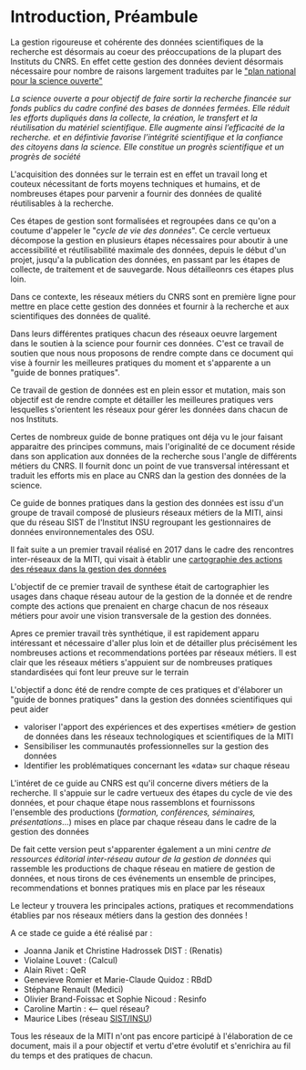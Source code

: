 # Introduction, Préambule

La gestion rigoureuse et cohérente des données scientifiques de la recherche est désormais au coeur des préoccupations de la plupart des Instituts du CNRS. En effet
cette gestion des données devient désormais nécessaire pour nombre de raisons largement traduites par le  ["plan national pour la science ouverte"](https://www.ouvrirlascience.fr/plan-national-pour-la-science-ouverte/) 

*La science ouverte a pour objectif de faire sortir la recherche financée sur fonds publics du cadre confiné des bases de données fermées. 
Elle réduit les efforts dupliqués dans la collecte, la création, le transfert et la réutilisation du matériel scientifique. Elle augmente ainsi l’efficacité de la recherche.
et en défintivie favorise  l’intégrité scientifique et la confiance des citoyens dans la science. Elle constitue un progrès scientifique et un progrès de société*


L'acquisition des données sur le terrain est en effet un travail long et couteux nécessitant de forts moyens techniques et humains, et de nombreuses étapes pour parvenir a 
fournir des données de qualité réutilisables à la recherche.

Ces étapes de gestion sont formalisées et regroupées dans ce qu'on a coutume d'appeler le "*cycle de vie des données*". Ce cercle vertueux décompose la gestion en plusieurs étapes
nécessaires pour aboutir à une accessibilité et réutilisabilité maximale des données, depuis le début d'un projet, jusqu'a la publication des données, en passant par les étapes de collecte, de traitement et de sauvegarde.
Nous détailleonrs ces étapes plus loin.

Dans ce contexte, les réseaux métiers du CNRS sont en première ligne pour mettre en place cette gestion des données et fournir à la recherche et aux scientifiques des données de qualité.

Dans leurs différentes pratiques chacun des réseaux oeuvre largement dans le soutien à la science pour fournir ces données. C'est ce travail de soutien que nous nous proposons
de rendre compte dans ce document qui vise à fournir les meilleures pratiques du moment et s'apparente a un "guide de bonnes pratiques".

Ce travail de gestion de données est en plein essor et mutation, mais son objectif est de rendre compte et détailler les meilleures pratiques vers lesquelles s'orientent les réseaux 
pour gérer les données dans chacun de nos Instituts.

Certes de nombreux guide de bonne pratiques ont déja vu le jour faisant apparaitre des principes communs, mais l'originalité de ce document 
réside dans son application aux données de la recherche sous l'angle de différents métiers du CNRS. Il fournit donc un point de vue transversal intéressant et traduit les efforts
mis en place au CNRS dan la gestion des données de la science.


Ce guide de bonnes pratiques dans la gestion des données est issu d'un groupe de travail composé de plusieurs réseaux métiers de la MITI, 
ainsi que du réseau SIST de l'Institut INSU regroupant les gestionnaires de données environnementales des OSU.


Il fait suite a un premier travail réalisé en 2017 dans le cadre des rencontres inter-réseaux de la MITI,  qui visait à établir une [cartographie des actions des réseaux dans la gestion des données](http://www.cnrs.fr/mi/IMG/pdf/gtinterreseaux-cartosynthesev6.pdf)

L'objectif de ce premier travail de synthese était de cartographier les usages dans chaque réseau autour de la gestion de la donnée et de rendre compte des actions que prenaient
en charge chacun de nos réseaux métiers pour avoir une  vision transversale de la gestion des données.



Apres ce premier travail très synthétique, il est rapidement apparu intéressant et nécessaire d'aller plus loin et de détailler plus précisément les
nombreuses actions et recommendations portées par réseaux métiers. Il est clair que les réseaux métiers s'appuient sur de nombreuses pratiques standardisées qui font leur preuve sur le terrain

L'objectif a donc été de rendre compte de ces pratiques et d'élaborer un "guide de bonnes pratiques" dans la gestion des données scientifiques qui peut aider
- valoriser l'apport des expériences et des expertises «métier» de gestion de données dans les réseaux technologiques et scientifiques de la MITI
- Sensibiliser les communautés professionnelles sur la gestion des données
- Identifier les problématiques concernant les «data» sur chaque réseau


L'intéret de ce guide au CNRS est qu'il concerne divers métiers de la recherche. 
Il s'appuie sur le cadre vertueux des étapes du cycle de vie des données, 
et pour chaque étape nous rassemblons et fournissons l'ensemble des productions (*formation, conférences, séminaires, présentations*...) mises en place 
par chaque réseau dans le cadre de la gestion des données

De fait cette  version peut s'apparenter également a un mini *centre de ressources éditorial inter-réseau autour de la gestion de données* qui rassemble les productions de chaque réseau 
en matiere de gestion de données, et nous tirons de ces événements un ensemble de principes, recommendations et bonnes pratiques  mis en place par les réseaux

Le lecteur y trouvera les principales actions, pratiques et recommendations établies par nos réseaux métiers dans la gestion des données !


A ce stade ce guide a été réalisé par :
- Joanna Janik et Christine Hadrossek DIST :  (Renatis)
- Violaine Louvet : (Calcul)
- Alain Rivet : QeR
- Genevieve Romier et Marie-Claude Quidoz : RBdD
- Stéphane Renault (Medici)
- Olivier Brand-Foissac et Sophie Nicoud : Resinfo
- Caroline Martin :  <-- quel réseau?
- Maurice Libes (réseau [SIST/INSU](sist.cnrs.fr))

Tous les réseaux de la MITI n'ont pas encore participé à l'élaboration de ce document, mais il a pour objectif et vertu d'etre évolutif et s'enrichira au fil du temps et
des pratiques de chacun.




  

